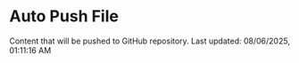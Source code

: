# Auto Push File

Content that will be pushed to GitHub repository.
Last updated: 08/06/2025, 01:11:16 AM